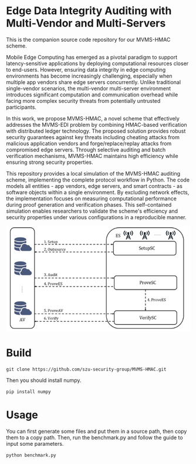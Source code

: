 # Edge Data Integrity Auditing with Multi-Vendor and Multi-Servers

This is the companion source code repository for our MVMS-HMAC scheme.

Mobile Edge Computing has emerged as a pivotal paradigm to support latency-sensitive applications by deploying computational resources closer to end-users. However, ensuring data integrity in edge computing environments has become increasingly challenging, especially when multiple app vendors share edge servers concurrently. Unlike traditional single-vendor scenarios, the multi-vendor multi-server environment introduces significant computation and communication overhead while facing more complex security threats from potentially untrusted participants.

In this work, we propose MVMS-HMAC, a novel scheme that effectively addresses the MVMS-EDI problem by combining HMAC-based verification with distributed ledger technology. The proposed solution provides robust security guarantees against key threats including cheating attacks from malicious application vendors and forge/replace/replay attacks from compromised edge servers. Through selective auditing and batch verification mechanisms, MVMS-HMAC maintains high efficiency while ensuring strong security properties.

This repository provides a local simulation of the MVMS-HMAC auditing scheme, implementing the complete protocol workflow in Python. The code models all entities - app vendors, edge servers, and smart contracts - as software objects within a single environment. By excluding network effects, the implementation focuses on measuring computational performance during proof generation and verification phases. This self-contained simulation enables researchers to validate the scheme's efficiency and security properties under various configurations in a reproducible manner.

![MVMS_HMAC System Model](mvms-hmac.png)

# Build
```
git clone https://github.com/szu-security-group/MVMS-HMAC.git
```
Then you should install numpy.
```
pip install numpy
```
# Usage
You can first generate some files and put them in a source path, then copy them to a copy path.
Then, run the benchmark.py and follow the guide to input some parameters.
```
python benchmark.py
```


